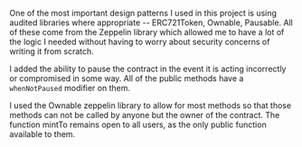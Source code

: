 One of the most important design patterns I used in this project is using audited libraries where appropriate --  ERC721Token, Ownable, Pausable. All of these come from the Zeppelin library which allowed me to have a lot of the logic I needed without having to worry about security concerns of writing it from scratch.

I added the ability to pause the contract in the event it is acting incorrectly or compromised in some way. All of the public methods have a `whenNotPaused` modifier on them.

I used the Ownable zeppelin library to allow for most methods so that those methods can not be called by anyone but the owner of the contract. The function mintTo remains open to all users, as the only public function available to them.
